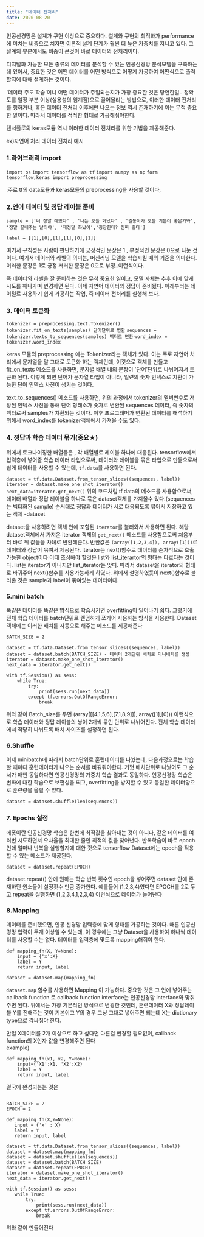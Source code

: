 ```yaml
---
title: "데이터 전처리"
date: 2020-08-20
---
```


인공신경망은 설계가 구현 이상으로 중요하다. 설게와 구현의 최적화가 performance에 미치는 비중으로 치자면 이론적 설계 단계가 훨씬 더 높은 가중치를 
지니고 있다. 그 설계의 부분에서도 비중이 큰것이 바로 데이터의 전처리이다.

디지털화 가능한 모든 종류의 데이터를 분석할 수 있는 인공신경망 분석모델을 구축하는데 있어서, 중요한 것은 어떤 데이터를 어떤 방식으로 어떻게 가공하여 어떤식으로
출력할지에 대해 설계하는 것이다.

'데이터 주도 학습'이니 어떤 데이터가 주입되는지가 가장 중요한 것은 당연한일.. 정확도를 일정 부분 이상(실용성의 임계점)으로 끌어올리는
방법으로, 이러한 데이터 전처리를 행하거나, 혹은 데이터 전처리 이후에만 나오는 정보 역시 존재하기에 이는 무척 중요한 일이다. 따라서 데이터를 적적한 형태로 가공해줘야한다.

텐서플로의 keras모듈 역시 이러한 데이터 전처리를 위한 기법을 제공해준다.

ex)자연어 처리 데이터 전처리 예시

### 1.라이브러리 import

`import os`
`import tensorflow as tf`
`import numpy as np`
`form tensorflow,keras import preprocessing`

:주로 tf의 data모듈과 keras모듈의 preprocessing을 사용할 것이다,

### 2.언어 데이터 및 정답 레이블 준비

`sample = ['너 정말 예쁘다' , '나는 오늘 화났다' , '길동이가 오늘 기분이 좋은가봐', '정말 끝내주는 날이야', '재정말 화났어','굉장한데? 진짜 좋다']`

`label = [[1],[0],[1],[1],[0],[1]]`

여기서 규칙성은 사람이 판단하기에 긍정적인 문장은 1 , 부정적인 문장은 0으로 나눈 것이다. 여기서 데이터와 라벨의 의미는, 머신러닝 모델을 학습시킬 때의 기준을 의마한다.
이러한 문장은 1로 긍정 저러한 문장은 0으로 부정..이런식이다.

즉 데이터와 라벨을 잘 준비하는 것은 무척 중요한 일이고, 모델 자체는 추후 이에 맞게 시도를 해나가며 변경하면 된다. 이제 자연어 데이터와 정답이 준비됬다.
아래부터는 데이털르 사용하기 쉽게 가공하는 작업, 즉 데이터 전처리를 실행해 보자.

### 3. 데이터 토큰화 

`tokenizer = preprocessing.text.Tokenizer()`
`tokenizer.fit_on_texts(samples) 단어단위로 변환`
`sequences = tokenizer.texts_to_sequences(samples) 벡터로 변환`
`word_index = tokenizer.word_index`

keras 모듈의 preprocessing 에는 Tokenizer라는 객체가 있다. 이는 주로 자연어 처리에서 문자열을 말 그대로 토큰화 하는 객체인데, 
이것으로 객체를 만들고 fit_on_texts 메소드를 사용하면, 문자열 배열 내의 문장이 '단어'단위로 나뉘어져서 토큰화 된다. 
이렇게 되면 단어가 문자열 타입이 아니라, 일련의 숫자 인덱스로 치환이 가능한 단어 인덱스 사전이 생기는 것이다.  

text_to_sequences() 메소드를 사용하면, 위의 과정에서 tokenizer의 멤버변수로 저장된 인덱스 사전을 통해 단어 형태소가 숫자로 변환된 sequences 데이터, 즉 숫자의 벡터로써 samples가 치환되는 것이다. 이후 프로그래머가 변환된 데이터를 해석하기 위해서 word_index를 tokenizer객체에서 가져올 수도 있다.

### 4. 정답과 학습 데이터 묶기(중요★)

위에서 토크나이징한 배열들은 , 각 배열별로 레이블 하나에 대응된다. tensorflow에서 입력층에 넣어줄 학습 데이터 타입으로써, 데이터와 레이블을 묶은 타입으로 만듦으로써 쉽게 데이터를 사용할 수 있는데, `tf.data`를 사용하면 된다.  

`dataset = tf.data.Dataset.from_tensor_slices((sequences, label))
iterator = dataset.make_one_shot_iterator()
next_data=iterator.get_next()`
위의 코드처럼 tf.data의 메소드를 사용함으로써, 데이터 배열과 정답 레이블을 하나로 묶은 dataset객체를 가져올수 있다.(sequences는 벡터화된 sample) 순서대로 정답과 데이터가 서로 대응되도록 묶어서 저장하고 있는 객체 -dataset

dataset을 사용하려면 객체 안에 포함된 `iterator`를 불러와서 사용하면 된다. 해당 dataset객체에서 가져온 iterator 객체의 `get_next()` 메소드를 사용함으로써 처음부터 바로 뒤 값들을 차례로 반환해준다. 반환값은 `(array([1,2,3,4]), array([1]))`로 데이터와 정답이 묶여서 제공된다. iterator는 next()함수로 데이터를 순차적으로 호출 가능한 object이다 이때 조심해야 할것은 list와 list_iterartor의 형태는 다르다는 것이다. list는 iterator가 아니지만 list_iterator는 맞다. 따라서 dataset을 iterator의 형태로 바꿔주어 next()함수를 사용가능하게 하였다. 위에서 설명하였듯이 next()함수로 불러온 것은 sample과 label이 묶여있는 데이터이다.  

### 5.mini batch

똑같은 데이터를 똑같은 방식으로 학습시키면 overfitting이 일어나기 쉽다. 그렇기에 전체 학습 데이터를 batch단위로 랜덤하게 쪼개어 사용하는 방식을 사용한다. Dataset객체에는 이러한 배치를 자동으로 해주는 메소드를 제공해준다

~~~
BATCH_SIZE = 2

dataset = tf.data.Dataset.from_tensor_slices((sequences, label))
dataset = dataset.batch(BATCH_SIZE) - 데이터 2개단위 배치로 미니배치를 생성
iterator = dataset.make_one_shot_iterator()
next_data = iterator.get_next()

with tf.Session() as sess:
    while True:
        try:
            print(sess.run(next_data))
        except tf.errors.OutOfRangeError:
            break
~~~

위와 같이 Batch_size를 두면 (array([[4,1,5,6],[7,1,8,9]]), array([1],[0])) 이런식으로 학습 데이터와 정답 레이블의 쌍이 2개씩 묶인 
단위로 나뉘어진다. 전체 학습 데이터에서 적당히 나뉘도록 배치 사이즈를 설정하면 된다.

### 6.Shuffle

이제 minibatch에 따라서 batch단위로 훈련데이터를 나눴는데, 다음과정으로는 학습할 때마다 훈련데이터가 나오는 순서를 바꿔줘야한다. 기껏 배치단위로 나눴어도 그 순서가 매번 동일하다면 인공신경망의 가중치 학습 결과도 동일하다. 인공신경망 학습은 변화에 대한 학습으로 보편성을 띄고, overfitting을 방지할 수 있고 동일한 데이터양으로 훈련량을 올릴 수 있다.

`dataset = dataset.shuffle(len(sequences))`

### 7. Epochs 설정

에폿이란 인공신경망 학습은 한번에 최적값을 찾아내는 것이 아니다, 같은 데이터를 여러번 시도하면서 오차율을 최대한 줄인 최적의 값을 찾아낸다. 반복학습이 바로 epoch인데 얼마나 반복을 실행할지에 대한 것으로 tensorflow Dataset에는 epoch을 적용할 수 있는 메소드가 제공된다.

`dataset = dataset.repeat(EPOCH)`

dataset.repeat() 안에 원하는 학습 반복 횟수인 epoch을 넣어주면 dataset 안에 존재하던 원소들이 설정횟수 만큼 증가한다. 예를들어 
(1,2,3,4)였다면 EPOCH를 2로 두고 repeat을 실행하면 (1,2,3,4,1,2,3,4) 이런식으로 데이터가 늘어난다

### 8.Mapping 

데이터를 준비했으면, 인공 신경망 입력층에 맞게 형태를 가공하는 것이다. 때론 인공신경망 입력이 두개 이상일 수 있는데, 이 경우에는 그냥 Dataset을 사용하여 하나씩 데이터를 사용할 수는 없다. 데이터를 입력층에 맞도록 mapping해줘야 한다.

~~~
def mapping_fn(X, Y=None):
    input = {'x':X}
    label = Y
    return input, label
~~~

`dataset = dataset.map(mapping_fn)`

`dataset.map` 함수를 사용하면 Mapping 이 가능하다. 중요한 것은 그 안에 넣어주는 callback function 로 callback function interface는 인공신경망 interface와 맞춰주면 된다. 위에서는 가장 기본적인 방식으로 변경한 것인데, 훈련데이터 X와 정답레이블 Y를 전해주는 것이 기본이고 Y의 경우 그냥 그대로 넣어주면 되는데 X는 dictionary type으로 감싸줘야 한다.

만일 X데이터를 2개 이상으로 하고 싶다면 다른걸 변경할 필요없이, callback function의 X인자 값을 변경해주면 된다  
example)

~~~
def mapping_fn(x1, x2, Y=None):
    input={'X1':X1, 'X2':X2}
    label = Y
    return input, label
 ~~~
 
 결국에 완성되는는 것은
 
 ~~~
 
 BATCH_SIZE = 2
EPOCH = 2

def mapping_fn(X,Y=None):
    input = {'x' : X}
    label = Y
    return input, label
    
dataset = tf.data.Dataset.from_tensor_slices((sequences, label))
dataset = dataset.map(mapping_fn)
dataset = dataset.shuffle(len(sequences))
dataset = dataset.batch(BATCH_SIZE)
dataset = dataset.repeat(EPOCH)
iterator = dataset.make_one_shot_iterator()
next_data = iterator.get_next()

with tf.Session() as sess:
    while True:
        try:
            print(sess.run(next_data))
        except tf.errors.OutOfRangeError:
            break        
  ~~~
            
위와 같이 만들어진다 
 









